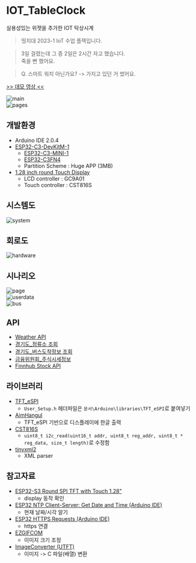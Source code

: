 # IOT_TableClock

실용성있는 위젯을 추가한 IOT 탁상시계  

> 띵지대 2023-1 IoT 수업 플젝입니다.

> 3일 걸렸는데 그 중 2일은 2시간 자고 했습니다.  
> 죽을 뻔 했어요.  

> Q. 스마트 워치 아닌가요? -> 가지고 있던 거 썼어요. 

[>> 데모 영상 <<](https://youtu.be/ioXnSMVBpDA)  

![main](./img/main.png)  
![pages](./img/pages.png)  

## 개발환경  
- Arduino IDE 2.0.4
- [ESP32-C3-DevKitM-1](https://docs.espressif.com/projects/esp-idf/en/latest/esp32c3/hw-reference/esp32c3/user-guide-devkitm-1.html)
    - [ESP32­-C3­-MINI-­1](https://www.espressif.com/sites/default/files/documentation/esp32-c3-mini-1_datasheet_en.pdf)
    - [ESP32-C3FN4](https://www.espressif.com/sites/default/files/documentation/esp32-c3_datasheet_en.pdf)
  - Partition Scheme : Huge APP (3MB)   
- [1.28 inch round Touch Display](https://www.waveshare.com/1.28inch-Touch-LCD.htm)
    - LCD controller : GC9A01
    - Touch controller : CST816S

## 시스템도
![system](./img/system.png)  

## 회로도
![hardware](./img/hardware.png)  

## 시나리오
![page](./img/page.png)  
![userdata](./img/userdata.png)  
![bus](./img/bus.png)  

## API
- [Weather API](https://openweathermap.org/)
- [경기도_정류소 조회](https://www.data.go.kr/iim/api/selectAPIAcountView.do)
- [경기도_버스도착정보 조회](https://www.data.go.kr/data/15080346/openapi.do)
- [금융위원회_주식시세정보](https://www.data.go.kr/iim/api/selectAPIAcountView.do)
- [Finnhub Stock API](https://finnhub.io/)

## 라이브러리
- [TFT_eSPI](https://github.com/Bodmer/TFT_eSPI)
  - `User_Setup.h` 헤더파일은 `문서\Arduino\libraries\TFT_eSPI`로 붙여넣기
- [AimHangul](https://blog.naver.com/PostView.nhn?isHttpsRedirect=true&blogId=sanguru&logNo=221854830624&parentCategoryNo=59&categoryNo=&viewDate=&isShowPopularPosts=false&from=postView)
  - TFT_eSPI 기반으로 디스플레이에 한글 출력
- [CST816S](https://github.com/fbiego/CST816S)
  - `uint8_t i2c_read(uint16_t addr, uint8_t reg_addr, uint8_t * reg_data, size_t length)`로 수정함
- [tinyxml2](https://github.com/leethomason/tinyxml2)
  - XML parser

## 참고자료
- [ESP32-S3 Round SPI TFT with Touch 1.28"](https://github.com/Makerfabs/ESP32-S3-Round-SPI-TFT-with-Touch-1.28)
  - display 동작 확인
- [ESP32 NTP Client-Server: Get Date and Time (Arduino IDE)](https://randomnerdtutorials.com/esp32-date-time-ntp-client-server-arduino/)
   - 현재 날짜/시각 알기
- [ESP32 HTTPS Requests (Arduino IDE)](https://randomnerdtutorials.com/esp32-https-requests/)
  - https 연결
- [EZGIFCOM](https://ezgif.com/)
  - 이미지 크기 조정
- [ImageConverter (UTFT)](http://www.rinkydinkelectronics.com/t_imageconverter565.php)
  - 이미지 -> C 파일(배열) 변환
